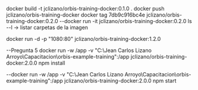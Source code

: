 docker build -t jclizano/orbis-training-docker:0.1.0 .
docker push jclizano/orbis-training-docker
docker tag 7db9c916bc4e jclizano/orbis-training-docker:0.2.0
--docker run -it jclizano/orbis-training-docker:0.2.0 ls --l -> listar carpetas de la imagen

docker run -d -p "1080:80" jclizano/orbis-training-docker:1.2.0

--Pregunta 5
docker run -w /app -v  "C:\Jean Carlos Lizano Arroyo\Capacitacion\orbis-example-training":/app  jclizano/orbis-training-docker:2.0.0 npm install

--docker run -w /app -v  "C:\Jean Carlos Lizano Arroyo\Capacitacion\orbis-example-training":/app  jclizano/orbis-training-docker:2.0.0 npm start